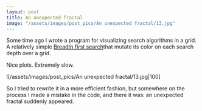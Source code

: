 ```yaml
---
layout: post
title: An unexpected fractal
image: "/assets/images/post_pics/An unexpected fractal/13.jpg"
---
```


Some time ago I wrote a program for visualizing search algorithms in a grid. A relatively simple [Breadth first search](https://en.wikipedia.org/wiki/Breadth-first_search)that mutate its color on each search depth over a grid.

Nice plots. Extremely slow.

![/assets/images/post_pics/An unexpected fractal/13.jpg|100]

So I tried to rewrite it in a more efficient fashion, but somewhere on the process I made a mistake in the code, and there it was: an unexpected fractal suddenly appeared.

